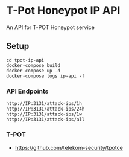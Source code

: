 # T-Pot Honeypot IP API
An API for T-POT Honeypot service

## Setup

```
cd tpot-ip-api
docker-compose build
docker-compose up -d
docker-compose logs ip-api -f
```

### API Endpoints

```
http://IP:3131/attack-ips/1h
http://IP:3131/attack-ips/24h
http://IP:3131/attack-ips/1w
http://IP:3131/attack-ips/all
```
### T-POT

- https://github.com/telekom-security/tpotce
